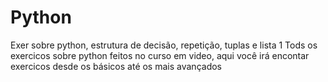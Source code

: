 # Python
Exer sobre python, estrutura de decisão,  repetição, tuplas e lista 1
Tods os exercicos sobre python feitos no curso em video, aqui você irá encontar exercicos desde os básicos até os mais avançados
